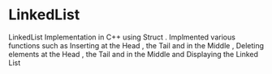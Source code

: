 # LinkedList
LinkedList Implementation in C++ using Struct . Implmented various functions such as Inserting at the Head , the Tail and in the Middle , Deleting elements at the Head , the Tail and in the Middle and Displaying the Linked List
